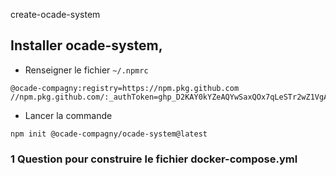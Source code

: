 create-ocade-system

## Installer ocade-system, 
* Renseigner le fichier `~/.npmrc`
```
@ocade-compagny:registry=https://npm.pkg.github.com
//npm.pkg.github.com/:_authToken=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
```
* Lancer la commande
```
npm init @ocade-compagny/ocade-system@latest
```

### 1 Question pour construire le fichier docker-compose.yml

